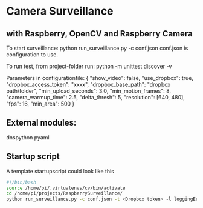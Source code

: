 # Camera Surveillance 
## with Raspberry, OpenCV and Raspberry Camera

To start surveillance: python run_surveillance.py -c conf.json
conf.json is configuration to use.

To run test, from project-folder run: python -m unittest discover -v

Parameters in configurationfile:
{
	"show_video": false,
	"use_dropbox": true,
	"dropbox_access_token": "xxxx",
	"dropbox_base_path": "dropbox path/folder",
	"min_upload_seconds": 3.0,
	"min_motion_frames": 8,
	"camera_warmup_time": 2.5,
	"delta_thresh": 5,
	"resolution": [640, 480],
	"fps": 16,
	"min_area": 500
}

## External modules:
dnspython
pyaml

## Startup script
A template startupscript could look like this
```bash
#!/bin/bash
source /home/pi/.virtualenvs/cv/bin/activate
cd /home/pi/projects/RaspberrySurveillance/
python run_surveillance.py -c conf.json -t <Dropbox token> -l loggingErrorConfig.yaml &
````
